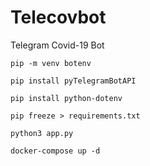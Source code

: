 # Telecovbot
Telegram Covid-19 Bot

`pip -m venv botenv`

`pip install pyTelegramBotAPI`

`pip install python-dotenv`

`pip freeze > requirements.txt`

`python3 app.py`

`docker-compose up -d`